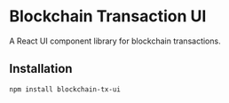 # Blockchain Transaction UI

A React UI component library for blockchain transactions.

## Installation

```bash
npm install blockchain-tx-ui